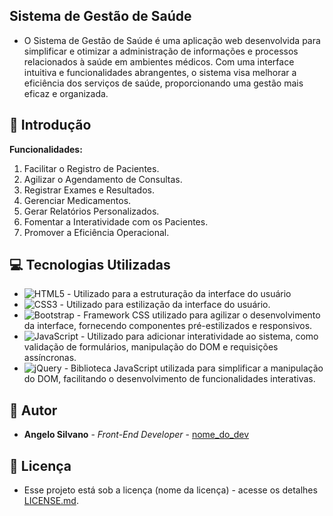 ## Sistema de Gestão de Saúde

* O Sistema de Gestão de Saúde é uma aplicação web desenvolvida para simplificar e otimizar a administração de informações e processos relacionados à saúde em ambientes médicos. Com uma interface intuitiva e funcionalidades abrangentes, o sistema visa melhorar a eficiência dos serviços de saúde, proporcionando uma gestão mais eficaz e organizada.

## 📌 Introdução

**Funcionalidades:**

1. Facilitar o Registro de Pacientes.
2. Agilizar o Agendamento de Consultas.
3. Registrar Exames e Resultados.
4. Gerenciar Medicamentos.
5. Gerar Relatórios Personalizados.
6. Fomentar a Interatividade com os Pacientes.
7. Promover a Eficiência Operacional.

## 💻 Tecnologias Utilizadas

- ![HTML5](https://img.shields.io/badge/html5-%23E34F26.svg?style=for-the-badge&logo=html5&logoColor=white) - Utilizado para a estruturação da interface do usuário
- ![CSS3](https://img.shields.io/badge/css3-%231572B6.svg?style=for-the-badge&logo=css3&logoColor=white) - Utilizado para estilização da interface do usuário.
- ![Bootstrap](https://img.shields.io/badge/bootstrap-%238511FA.svg?style=for-the-badge&logo=bootstrap&logoColor=white) - Framework CSS utilizado para agilizar o desenvolvimento da interface, fornecendo componentes pré-estilizados e responsivos.
- ![JavaScript](https://img.shields.io/badge/javascript-%23323330.svg?style=for-the-badge&logo=javascript&logoColor=%23F7DF1E) - Utilizado para adicionar interatividade ao sistema, como validação de formulários, manipulação do DOM e requisições assíncronas.
- ![jQuery](https://img.shields.io/badge/jquery-%230769AD.svg?style=for-the-badge&logo=jquery&logoColor=white) - Biblioteca JavaScript utilizada para simplificar a manipulação do DOM, facilitando o desenvolvimento de funcionalidades interativas.
  
## 👷 Autor

* **Angelo Silvano** - *Front-End Developer* - [nome_do_dev](https://github.com/link_do_Perfil)

## 📄 Licença

* Esse projeto está sob a licença (nome da licença) - acesse os detalhes [LICENSE.md](https://github.com/link_da_licenca).

